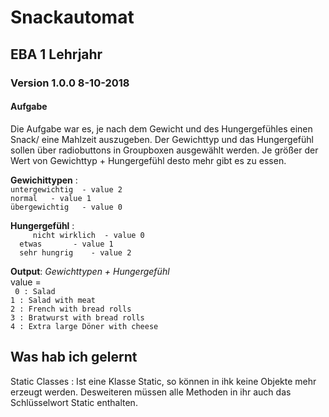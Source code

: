 # Snackautomat
## EBA 1 Lehrjahr 
### Version 1.0.0 	8-10-2018
#### Aufgabe 
Die Aufgabe war es, je nach dem Gewicht und des Hungergefühles einen Snack/ eine Mahlzeit auszugeben.
Der Gewichttyp und das Hungergefühl sollen über radiobuttons in Groupboxen ausgewählt werden.
Je größer der Wert von Gewichttyp + Hungergefühl desto mehr gibt es zu essen.



**Gewichittypen** :<br>
```untergewichtig  - value 2``` <br>
```normal 	- value 1``` <br>
```übergewichtig   - value 0```

**Hungergefühl**  :<br>
``` 	nicht wirklich  - value 0``` <br>
		   ```	etwas 		- value 1``` <br>
		   ```	sehr hungrig	- value 2```

**Output**: 
*Gewichttypen + Hungergefühl* <br>
value = <br>
```	0 : Salad``` <br>
		```1 : Salad with meat``` <br>
		```2 : French with bread rolls``` <br>
		```3 : Bratwurst with bread rolls``` <br>
		```4 : Extra large Döner with cheese```
		
		
## Was hab ich gelernt

Static Classes :
Ist eine Klasse Static, so können in ihk keine Objekte mehr erzeugt werden.
Desweiteren müssen alle Methoden in ihr auch das Schlüsselwort Static enthalten. 
